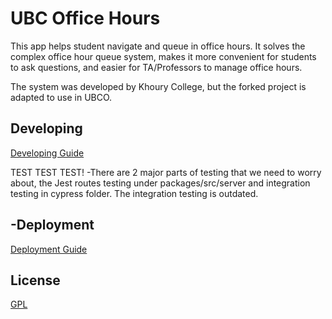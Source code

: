 # UBC Office Hours

This app helps student navigate and queue in office hours. It solves the complex office hour queue system, makes it more convenient for students to ask questions, and easier for TA/Professors to manage office hours.

The system was developed by Khoury College, but the forked project is adapted to use in UBCO.

## Developing
[Developing Guide](DEVELOPING.md)

TEST TEST TEST! 
-There are 2 major parts of testing that we need to worry about, the Jest routes testing under packages/src/server and integration testing in cypress folder. The integration testing is outdated.
## -Deployment

[Deployment Guide](UBC_deploy.md)


## License

[GPL](https://github.com/sandboxnu/office-hours/blob/master/LICENSE)
